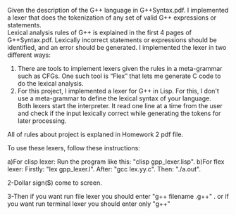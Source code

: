 Given the description of the G++ language in  G++Syntax.pdf.
I implemented a lexer that does the tokenization of any set of valid G++ expressions or statements.  
Lexical analysis rules of G++ is explained in the first 4 pages of G++Syntax.pdf. 
Lexically incorrect statements or expressions should be identified, and an error should be generated. 
I implemented the lexer in two different ways: 
1. There are tools to implement lexers given the rules in a meta-grammar such as CFGs. One such tool is “Flex” that lets me generate C code to do the lexical analysis.  
2. For this project, I implemented a lexer for G++ in Lisp. For this, I don't  use a meta-grammar to define the lexical syntax of your language.  
Both lexers  start the interpreter. It read one line at a time from the user and check if the input lexically correct while generating the tokens for later processing.

All of rules about project is explaned in Homework 2 pdf file.

To use these lexers, follow these instructions:

a)For clisp lexer: Run the program like this: "clisp gpp_lexer.lisp".
b)For flex lexer:  Firstly: "lex gpp_lexer.l".
		   After: "gcc lex.yy.c".
		   Then: "./a.out".

2-Dollar sign($)  come to screen.

3-Then if you want run file lexer you should enter "g++ filename .g++" .
or if you want run terminal lexer you should enter only "g++"
